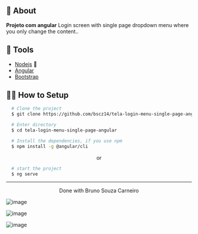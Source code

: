 


## 🧾 About

**Projeto com angular** Login screen with single page dropdown menu where you only change the content..

## 🔧 Tools

- [Nodejs](https://nodejs.org/en/) 💚
- [Angular](https://angular.io/guide/setup-local)
- [Bootstrap](https://getbootstrap.com/)

## 👨‍💻 How to Setup

```bash
  # Clone the project
  $ git clone https://github.com/bscz14/tela-login-menu-single-page-angular.git
```
```bash
  # Enter directory
  $ cd tela-login-menu-single-page-angular
```

```bash
  # Install the dependencies, if you use npm
  $ npm install -g @angular/cli
```
<p align="center">or</p>

```bash
  # start the project
  $ ng serve
```



---

<p align="center">Done with Bruno Souza Carneiro</p>



![image](https://user-images.githubusercontent.com/102190872/181254823-8a550fdf-a15d-4461-893a-48146f9a7a0b.png)


![image](https://user-images.githubusercontent.com/102190872/181255305-8a9478f9-351d-4553-9f3f-66373bff2d6b.png)



![image](https://user-images.githubusercontent.com/102190872/181255418-7e384b79-ae9c-4214-9648-b63d528a0792.png)
